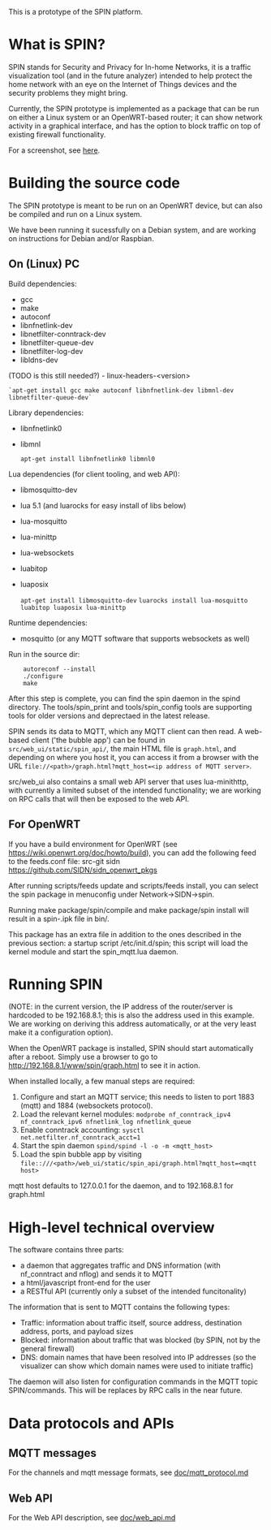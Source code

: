 
This is a prototype of the SPIN platform.

# What is SPIN?

SPIN stands for Security and Privacy for In-home Networks, it is a
traffic visualization tool (and in the future analyzer) intended to
help protect the home network with an eye on the Internet of Things
devices and the security problems they might bring.

Currently, the SPIN prototype is implemented as a package that can be
run on either a Linux system or an OpenWRT-based router; it can show
network activity in a graphical interface, and has the option to block
traffic on top of existing firewall functionality.

For a screenshot, see [here](/doc/images/prototype-20170103.png?raw=true).


# Building the source code

The SPIN prototype is meant to be run on an OpenWRT device, but can also be compiled and run on a Linux system.

We have been running it sucessfully on a Debian system, and are working on instructions for Debian and/or Raspbian.


## On (Linux) PC

Build dependencies:

- gcc
- make
- autoconf
- libnfnetlink-dev
- libnetfilter-conntrack-dev
- libnetfilter-queue-dev
- libnetfilter-log-dev
- libldns-dev

(TODO is this still needed?) - linux-headers-&lt;version&gt;

    `apt-get install gcc make autoconf libnfnetlink-dev libmnl-dev libnetfilter-queue-dev`

Library dependencies:

- libnfnetlink0
- libmnl

    `apt-get install libnfnetlink0 libmnl0`

Lua dependencies (for client tooling, and web API):

- libmosquitto-dev
- lua 5.1 (and luarocks for easy install of libs below)
- lua-mosquitto
- lua-minittp
- lua-websockets
- luabitop
- luaposix

    `apt-get install libmosquitto-dev`
    `luarocks install lua-mosquitto luabitop luaposix lua-minittp`


Runtime dependencies:
- mosquitto (or any MQTT software that supports websockets as well)


Run in the source dir:

```
    autoreconf --install
    ./configure
    make
```

After this step is complete, you can find the spin daemon in the spind directory. The tools/spin_print and tools/spin_config tools are supporting tools for older versions and deprectaed in the latest release.

SPIN sends its data to MQTT, which any MQTT client can then read. A web-based client ('the bubble app') can be found in `src/web_ui/static/spin_api/`, the main HTML file is `graph.html`, and depending on where you host it, you can access it from a browser with the URL `file://<path>/graph.html?mqtt_host=<ip address of MQTT server>`.

src/web_ui also contains a small web API server that uses lua-minithttp, with currently a limited subset of the intended functionality; we are working on RPC calls that will then be exposed to the web API.

## For OpenWRT

If you have a build environment for OpenWRT (see https://wiki.openwrt.org/doc/howto/build), you can add the following feed to the feeds.conf file:
src-git sidn https://github.com/SIDN/sidn_openwrt_pkgs

After running scripts/feeds update and scripts/feeds install, you can select the spin package in menuconfig under Network->SIDN->spin.

Running make package/spin/compile and make package/spin install will result in a spin-<version>.ipk file in bin/<architecture>.

This package has an extra file in addition to the ones described in the
previous section: a startup script /etc/init.d/spin; this script will
load the kernel module and start the spin_mqtt.lua daemon.


# Running SPIN

(NOTE: in the current version, the IP address of the router/server is
hardcoded to be 192.168.8.1; this is also the address used in this
example. We are working on deriving this address automatically, or at
the very least make it a configuration option).

When the OpenWRT package is installed, SPIN should start automatically
after a reboot. Simply use a browser to go to
http://192.168.8.1/www/spin/graph.html to see it in action.

When installed locally, a few manual steps are required:

1. Configure and start an MQTT service; this needs to listen to port 1883 (mqtt) and 1884 (websockets protocol).
2. Load the relevant kernel modules: `modprobe nf_conntrack_ipv4 nf_conntrack_ipv6 nfnetlink_log nfnetlink_queue`
3. Enable conntrack accounting: `sysctl net.netfilter.nf_conntrack_acct=1`
4. Start the spin daemon `spind/spind -l -o -m <mqtt_host>`
5. Load the spin bubble app by visiting `file::///<path>/web_ui/static/spin_api/graph.html?mqtt_host=<mqtt host>`

mqtt host defaults to 127.0.0.1 for the daemon, and to 192.168.8.1 for graph.html

# High-level technical overview

The software contains three parts:

- a daemon that aggregates traffic and DNS information (with nf_conntract and nflog) and sends it to MQTT
- a html/javascript front-end for the user
- a RESTful API (currently only a subset of the intended funcitonality)

The information that is sent to MQTT contains the following types:
* Traffic: information about traffic itself, source address, destination address, ports, and payload sizes
* Blocked: information about traffic that was blocked (by SPIN, not by the general firewall)
* DNS: domain names that have been resolved into IP addresses (so the visualizer can show which domain names were used to initiate traffic)

The daemon will also listen for configuration commands in the MQTT topic SPIN/commands. This will be replaces by RPC calls in the near future.


# Data protocols and APIs

## MQTT messages

For the channels and mqtt message formats, see [doc/mqtt_protocol.md](doc/mqtt_protocol.md)

## Web API

For the Web API description, see [doc/web_api.md](doc/web_api.md)

